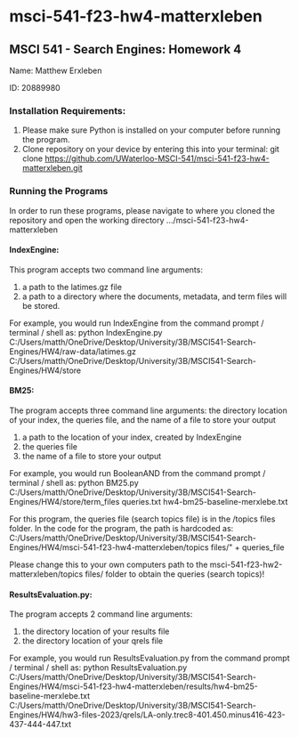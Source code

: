 # msci-541-f23-hw4-matterxleben

## MSCI 541 - Search Engines: Homework 4

Name: Matthew Erxleben

ID: 20889980

### Installation Requirements:
1.	Please make sure Python is installed on your computer before running the program.
2.	Clone repository on your device by entering this into your terminal: git clone https://github.com/UWaterloo-MSCI-541/msci-541-f23-hw4-matterxleben.git

### Running the Programs
In order to run these programs, please navigate to where you cloned the repository and open the working directory .../msci-541-f23-hw4-matterxleben

#### IndexEngine: 
This program accepts two command line arguments:
1.	a path to the latimes.gz file
2.	a path to a directory where the documents, metadata, and term files will be stored.

For example, you would run IndexEngine from the command prompt / terminal / shell as:
python IndexEngine.py C:/Users/matth/OneDrive/Desktop/University/3B/MSCI541-Search-Engines/HW4/raw-data/latimes.gz C:/Users/matth/OneDrive/Desktop/University/3B/MSCI541-Search-Engines/HW4/store


#### BM25:

The program accepts three command line arguments: the directory location of your index, the queries file, and the name of a file to store your output
1. a path to the location of your index, created by IndexEngine
2. the queries file
3. the name of a file to store your output

For example, you would run BooleanAND from the command prompt / terminal / shell as:
    python BM25.py C:/Users/matth/OneDrive/Desktop/University/3B/MSCI541-Search-Engines/HW4/store/term_files queries.txt hw4-bm25-baseline-merxlebe.txt

For this program, the queries file (search topics file) is in the /topics files folder. In the code for the program, the path is hardcoded as:
C:/Users/matth/OneDrive/Desktop/University/3B/MSCI541-Search-Engines/HW4/msci-541-f23-hw4-matterxleben/topics files/" + queries_file

Please change this to your own computers path to the msci-541-f23-hw2-matterxleben/topics files/ folder to obtain the queries (search topics)!


#### ResultsEvaluation.py:

The program accepts 2 command line arguments: 
1. the directory location of your results file
2. the directory location of your qrels file

For example, you would run ResultsEvaluation.py from the command prompt / terminal / shell as:
    python ResultsEvaluation.py C:/Users/matth/OneDrive/Desktop/University/3B/MSCI541-Search-Engines/HW4/msci-541-f23-hw4-matterxleben/results/hw4-bm25-baseline-merxlebe.txt C:/Users/matth/OneDrive/Desktop/University/3B/MSCI541-Search-Engines/HW4/hw3-files-2023/qrels/LA-only.trec8-401.450.minus416-423-437-444-447.txt
